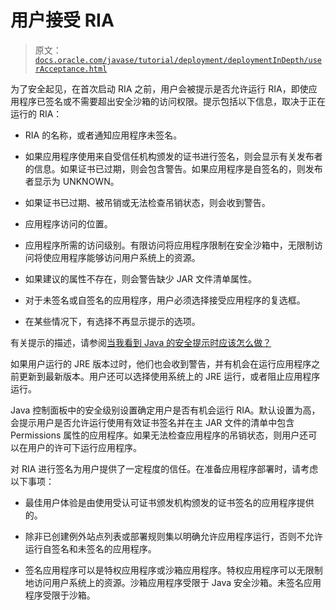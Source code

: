 # 用户接受 RIA

> 原文：[`docs.oracle.com/javase/tutorial/deployment/deploymentInDepth/userAcceptance.html`](https://docs.oracle.com/javase/tutorial/deployment/deploymentInDepth/userAcceptance.html)

为了安全起见，在首次启动 RIA 之前，用户会被提示是否允许运行 RIA，即使应用程序已签名或不需要超出安全沙箱的访问权限。提示包括以下信息，取决于正在运行的 RIA：

+   RIA 的名称，或者通知应用程序未签名。

+   如果应用程序使用来自受信任机构颁发的证书进行签名，则会显示有关发布者的信息。如果证书已过期，则会包含警告。如果应用程序是自签名的，则发布者显示为 UNKNOWN。

+   如果证书已过期、被吊销或无法检查吊销状态，则会收到警告。

+   应用程序访问的位置。

+   应用程序所需的访问级别。有限访问将应用程序限制在安全沙箱中，无限制访问将使应用程序能够访问用户系统上的资源。

+   如果建议的属性不存在，则会警告缺少 JAR 文件清单属性。

+   对于未签名或自签名的应用程序，用户必须选择接受应用程序的复选框。

+   在某些情况下，有选择不再显示提示的选项。

有关提示的描述，请参阅[当我看到 Java 的安全提示时应该怎么做？](http://java.com/faq-securityprompts)

如果用户运行的 JRE 版本过时，他们也会收到警告，并有机会在运行应用程序之前更新到最新版本。用户还可以选择使用系统上的 JRE 运行，或者阻止应用程序运行。

Java 控制面板中的安全级别设置确定用户是否有机会运行 RIA。默认设置为高，会提示用户是否允许运行使用有效证书签名并在主 JAR 文件的清单中包含 Permissions 属性的应用程序。如果无法检查应用程序的吊销状态，则用户还可以在用户的许可下运行应用程序。

对 RIA 进行签名为用户提供了一定程度的信任。在准备应用程序部署时，请考虑以下事项：

+   最佳用户体验是由使用受认可证书颁发机构颁发的证书签名的应用程序提供的。

+   除非已创建例外站点列表或部署规则集以明确允许应用程序运行，否则不允许运行自签名和未签名的应用程序。

+   签名应用程序可以是特权应用程序或沙箱应用程序。特权应用程序可以无限制地访问用户系统上的资源。沙箱应用程序受限于 Java 安全沙箱。未签名应用程序受限于沙箱。
